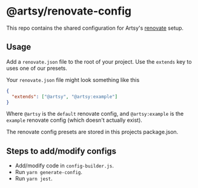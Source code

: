 # @artsy/renovate-config

This repo contains the shared configuration for Artsy's [renovate](https://renovatebot.com) setup.

## Usage

Add a `renovate.json` file to the root of your project. Use the `extends` key to uses one of our presets.

Your `renovate.json` file might look something like this

```json
{
  "extends": ["@artsy", "@artsy:example"]
}
```

Where `@artsy` is the `default` renovate config, and `@artsy:example` is the `example` renovate config (which doesn't actually exist).

The renovate config presets are stored in this projects package.json.

## Steps to add/modify configs

- Add/modify code in `config-builder.js`.
- Run `yarn generate-config`.
- Run `yarn jest`.
